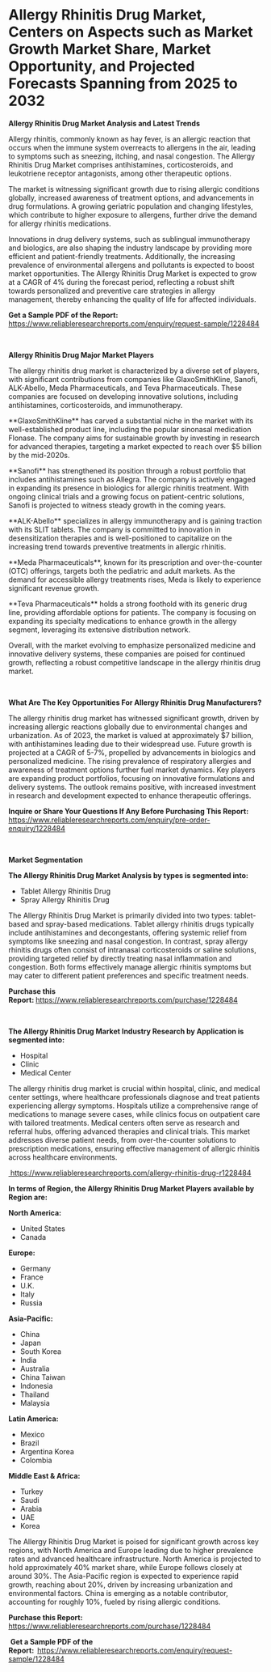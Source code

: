 <p><h1>Allergy Rhinitis Drug Market, Centers on Aspects such as Market Growth Market Share, Market Opportunity, and Projected Forecasts Spanning from 2025 to 2032</h1></p><p><strong>Allergy Rhinitis Drug Market Analysis and Latest Trends</strong></p>
<p><p>Allergy rhinitis, commonly known as hay fever, is an allergic reaction that occurs when the immune system overreacts to allergens in the air, leading to symptoms such as sneezing, itching, and nasal congestion. The Allergy Rhinitis Drug Market comprises antihistamines, corticosteroids, and leukotriene receptor antagonists, among other therapeutic options. </p><p>The market is witnessing significant growth due to rising allergic conditions globally, increased awareness of treatment options, and advancements in drug formulations. A growing geriatric population and changing lifestyles, which contribute to higher exposure to allergens, further drive the demand for allergy rhinitis medications. </p><p>Innovations in drug delivery systems, such as sublingual immunotherapy and biologics, are also shaping the industry landscape by providing more efficient and patient-friendly treatments. Additionally, the increasing prevalence of environmental allergens and pollutants is expected to boost market opportunities. The Allergy Rhinitis Drug Market is expected to grow at a CAGR of 4% during the forecast period, reflecting a robust shift towards personalized and preventive care strategies in allergy management, thereby enhancing the quality of life for affected individuals.</p></p>
<p><strong>Get a Sample PDF of the Report:&nbsp;</strong> <a href="https://www.reliableresearchreports.com/enquiry/request-sample/1228484?utm_campaign=3553&utm_medium=2&utm_source=Github&utm_content=ia&utm_term=19042025&utm_id=allergy-rhinitis-drug">https://www.reliableresearchreports.com/enquiry/request-sample/1228484</a></p>
<p>&nbsp;</p>
<p><strong>Allergy Rhinitis Drug Major Market Players</strong></p>
<p><p>The allergy rhinitis drug market is characterized by a diverse set of players, with significant contributions from companies like GlaxoSmithKline, Sanofi, ALK-Abello, Meda Pharmaceuticals, and Teva Pharmaceuticals. These companies are focused on developing innovative solutions, including antihistamines, corticosteroids, and immunotherapy.</p><p>**GlaxoSmithKline** has carved a substantial niche in the market with its well-established product line, including the popular sinonasal medication Flonase. The company aims for sustainable growth by investing in research for advanced therapies, targeting a market expected to reach over $5 billion by the mid-2020s.</p><p>**Sanofi** has strengthened its position through a robust portfolio that includes antihistamines such as Allegra. The company is actively engaged in expanding its presence in biologics for allergic rhinitis treatment. With ongoing clinical trials and a growing focus on patient-centric solutions, Sanofi is projected to witness steady growth in the coming years.</p><p>**ALK-Abello** specializes in allergy immunotherapy and is gaining traction with its SLIT tablets. The company is committed to innovation in desensitization therapies and is well-positioned to capitalize on the increasing trend towards preventive treatments in allergic rhinitis.</p><p>**Meda Pharmaceuticals**, known for its prescription and over-the-counter (OTC) offerings, targets both the pediatric and adult markets. As the demand for accessible allergy treatments rises, Meda is likely to experience significant revenue growth.</p><p>**Teva Pharmaceuticals** holds a strong foothold with its generic drug line, providing affordable options for patients. The company is focusing on expanding its specialty medications to enhance growth in the allergy segment, leveraging its extensive distribution network.</p><p>Overall, with the market evolving to emphasize personalized medicine and innovative delivery systems, these companies are poised for continued growth, reflecting a robust competitive landscape in the allergy rhinitis drug market.</p></p>
<p>&nbsp;</p>
<p><strong>What Are The Key Opportunities For Allergy Rhinitis Drug Manufacturers?</strong></p>
<p><p>The allergy rhinitis drug market has witnessed significant growth, driven by increasing allergic reactions globally due to environmental changes and urbanization. As of 2023, the market is valued at approximately $7 billion, with antihistamines leading due to their widespread use. Future growth is projected at a CAGR of 5-7%, propelled by advancements in biologics and personalized medicine. The rising prevalence of respiratory allergies and awareness of treatment options further fuel market dynamics. Key players are expanding product portfolios, focusing on innovative formulations and delivery systems. The outlook remains positive, with increased investment in research and development expected to enhance therapeutic offerings.</p></p>
<p><strong>Inquire or Share Your Questions If Any Before Purchasing This Report:</strong> <a href="https://www.reliableresearchreports.com/enquiry/pre-order-enquiry/1228484?utm_campaign=3553&utm_medium=2&utm_source=Github&utm_content=ia&utm_term=19042025&utm_id=allergy-rhinitis-drug">https://www.reliableresearchreports.com/enquiry/pre-order-enquiry/1228484</a></p>
<p>&nbsp;</p>
<p><strong>Market Segmentation</strong></p>
<p><strong>The Allergy Rhinitis Drug Market Analysis by types is segmented into:</strong></p>
<p><ul><li>Tablet Allergy Rhinitis Drug</li><li>Spray Allergy Rhinitis Drug</li></ul></p>
<p><p>The Allergy Rhinitis Drug Market is primarily divided into two types: tablet-based and spray-based medications. Tablet allergy rhinitis drugs typically include antihistamines and decongestants, offering systemic relief from symptoms like sneezing and nasal congestion. In contrast, spray allergy rhinitis drugs often consist of intranasal corticosteroids or saline solutions, providing targeted relief by directly treating nasal inflammation and congestion. Both forms effectively manage allergic rhinitis symptoms but may cater to different patient preferences and specific treatment needs.</p></p>
<p><strong>Purchase this Report:&nbsp;</strong><a href="https://www.reliableresearchreports.com/purchase/1228484?utm_campaign=3553&utm_medium=2&utm_source=Github&utm_content=ia&utm_term=19042025&utm_id=allergy-rhinitis-drug">https://www.reliableresearchreports.com/purchase/1228484</a></p>
<p>&nbsp;</p>
<p><strong>The Allergy Rhinitis Drug Market Industry Research by Application is segmented into:</strong></p>
<p><ul><li>Hospital</li><li>Clinic</li><li>Medical Center</li></ul></p>
<p><p>The allergy rhinitis drug market is crucial within hospital, clinic, and medical center settings, where healthcare professionals diagnose and treat patients experiencing allergy symptoms. Hospitals utilize a comprehensive range of medications to manage severe cases, while clinics focus on outpatient care with tailored treatments. Medical centers often serve as research and referral hubs, offering advanced therapies and clinical trials. This market addresses diverse patient needs, from over-the-counter solutions to prescription medications, ensuring effective management of allergic rhinitis across healthcare environments.</p></p>
<p><a href="https://www.reliableresearchreports.com/allergy-rhinitis-drug-r1228484?utm_campaign=3553&utm_medium=2&utm_source=Github&utm_content=ia&utm_term=19042025&utm_id=allergy-rhinitis-drug">&nbsp;https://www.reliableresearchreports.com/allergy-rhinitis-drug-r1228484</a></p>
<p><strong>In terms of Region, the Allergy Rhinitis Drug Market Players available by Region are:</strong></p>
<p>
    <p> <strong> North America: </strong>
        <ul>
            <li>United States</li>
            <li>Canada</li>
        </ul>
        </p> 
    <p> <strong> Europe: </strong>
        <ul>
            <li>Germany</li>
            <li>France</li>
            <li>U.K.</li>
            <li>Italy</li>
            <li>Russia</li>
        </ul>
        </p> 
    <p> <strong> Asia-Pacific: </strong>
        <ul>
            <li>China</li>
            <li>Japan</li>
            <li>South Korea</li>
            <li>India</li>
            <li>Australia</li>
            <li>China Taiwan</li>
            <li>Indonesia</li>
            <li>Thailand</li>
            <li>Malaysia</li>
        </ul>
        </p> 
    <p> <strong> Latin America: </strong>
        <ul>
            <li>Mexico</li>
            <li>Brazil</li>
            <li>Argentina Korea</li>
            <li>Colombia</li>
        </ul>
        </p> 
    <p> <strong> Middle East & Africa: </strong>
        <ul>
            <li>Turkey</li>
            <li>Saudi</li>
            <li>Arabia</li>
            <li>UAE</li>
            <li>Korea</li>
        </ul>
    </p>
    </p>
<p><p>The Allergy Rhinitis Drug Market is poised for significant growth across key regions, with North America and Europe leading due to higher prevalence rates and advanced healthcare infrastructure. North America is projected to hold approximately 40% market share, while Europe follows closely at around 30%. The Asia-Pacific region is expected to experience rapid growth, reaching about 20%, driven by increasing urbanization and environmental factors. China is emerging as a notable contributor, accounting for roughly 10%, fueled by rising allergic conditions.</p></p>
<p><strong>Purchase this Report: </strong><a href="https://www.reliableresearchreports.com/purchase/1228484?utm_campaign=3553&utm_medium=2&utm_source=Github&utm_content=ia&utm_term=19042025&utm_id=allergy-rhinitis-drug">https://www.reliableresearchreports.com/purchase/1228484</a></p>
<p>&nbsp;<strong>Get a Sample PDF of the Report:&nbsp;&nbsp;</strong><a href="https://www.reliableresearchreports.com/enquiry/request-sample/1228484?utm_campaign=3553&utm_medium=2&utm_source=Github&utm_content=ia&utm_term=19042025&utm_id=allergy-rhinitis-drug">https://www.reliableresearchreports.com/enquiry/request-sample/1228484</a></p>
<p><strong></strong></p>
<p><p></p><p></p><p></p></p>